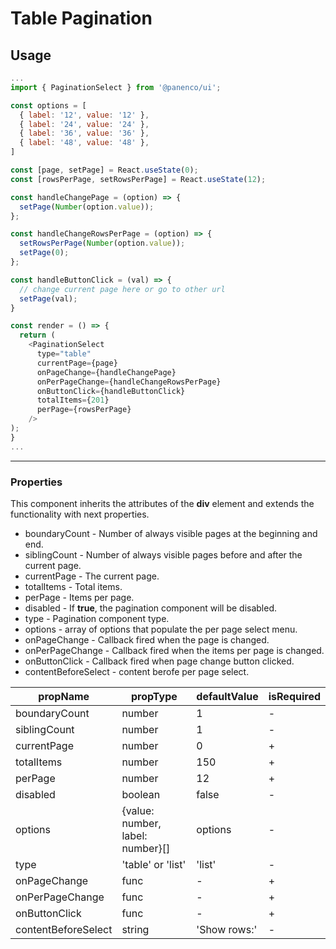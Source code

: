# Table Pagination

## Usage

```js
...
import { PaginationSelect } from '@panenco/ui';

const options = [
  { label: '12', value: '12' },
  { label: '24', value: '24' },
  { label: '36', value: '36' },
  { label: '48', value: '48' },
]

const [page, setPage] = React.useState(0);
const [rowsPerPage, setRowsPerPage] = React.useState(12);

const handleChangePage = (option) => {
  setPage(Number(option.value));
};

const handleChangeRowsPerPage = (option) => {
  setRowsPerPage(Number(option.value));
  setPage(0);
};

const handleButtonClick = (val) => {
  // change current page here or go to other url
  setPage(val);
}

const render = () => {
  return (
    <PaginationSelect
      type="table"
      currentPage={page}
      onPageChange={handleChangePage}
      onPerPageChange={handleChangeRowsPerPage}
      onButtonClick={handleButtonClick}
      totalItems={201}
      perPage={rowsPerPage}
    />
);
}
...
```

---

### Properties

This component inherits the attributes of the **div** element and extends the functionality with next properties.

- boundaryCount - Number of always visible pages at the beginning and end.
- siblingCount - Number of always visible pages before and after the current page.
- currentPage - The current page.
- totalItems - Total items.
- perPage - Items per page.
- disabled - If **true**, the pagination component will be disabled.
- type - Pagination component type.
- options - array of options that populate the per page select menu.
- onPageChange - Callback fired when the page is changed.
- onPerPageChange - Callback fired when the items per page is changed.
- onButtonClick - Callback fired when page change button clicked.
- contentBeforeSelect - content berofe per page select.

| propName            | propType                         | defaultValue | isRequired |
| ------------------- | -------------------------------- | ------------ | ---------- |
| boundaryCount       | number                           | 1            | -          |
| siblingCount        | number                           | 1            | -          |
| currentPage         | number                           | 0            | +          |
| totalItems          | number                           | 150          | +          |
| perPage             | number                           | 12           | +          |
| disabled            | boolean                          | false        | -          |
| options             | {value: number, label: number}[] | options      | -          |
| type                | 'table' or 'list'                | 'list'       | -          |
| onPageChange        | func                             | -            | +          |
| onPerPageChange     | func                             | -            | +          |
| onButtonClick       | func                             | -            | +          |
| contentBeforeSelect | string                           | 'Show rows:' | -          |
